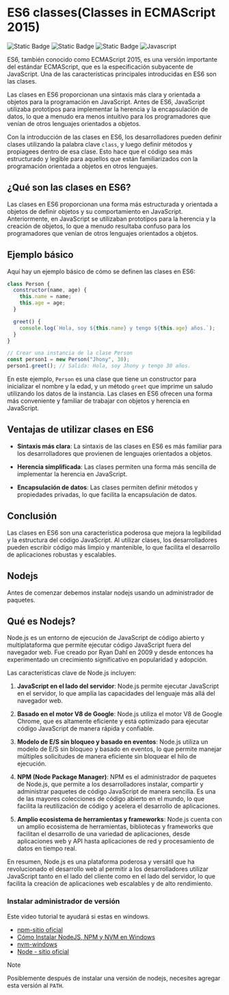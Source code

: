 # ES6 classes(Classes in ECMAScript 2015)

![Static Badge](https://img.shields.io/badge/javascript-blue?logo=javascript)
![Static Badge](https://img.shields.io/badge/nodejs-12.22.12-blue?logo=nodedotjs)
![Static Badge](https://img.shields.io/badge/npm-6.14.16-green?logo=npm)
![Javascript](https://assets-global.website-files.com/606a802fcaa89bc357508cad/61143444834cd54b9b0a88b3_2-p-2600.png)

ES6, también conocido como ECMAScript 2015, es una versión importante del estándar ECMAScript, que es la especificación subyacente de JavaScript. Una de las características principales introducidas en ES6 son las clases.

Las clases en ES6 proporcionan una sintaxis más clara y orientada a objetos para la programación en JavaScript. Antes de ES6, JavaScript utilizaba prototipos para implementar la herencia y la encapsulación de datos, lo que a menudo era menos intuitivo para los programadores que venían de otros lenguajes orientados a objetos.

Con la introducción de las clases en ES6, los desarrolladores pueden definir clases utilizando la palabra clave `class`, y luego definir métodos y propiagees dentro de esa clase. Esto hace que el código sea más estructurado y legible para aquellos que están familiarizados con la programación orientada a objetos en otros lenguajes.

## ¿Qué son las clases en ES6?

Las clases en ES6 proporcionan una forma más estructurada y orientada a objetos de definir objetos y su comportamiento en JavaScript. Anteriormente, en JavaScript se utilizaban prototipos para la herencia y la creación de objetos, lo que a menudo resultaba confuso para los programadores que venían de otros lenguajes orientados a objetos.

## Ejemplo básico

Aquí hay un ejemplo básico de cómo se definen las clases en ES6:

```javascript
class Person {
  constructor(name, age) {
    this.name = name;
    this.age = age;
  }

  greet() {
    console.log(`Hola, soy ${this.name} y tengo ${this.age} años.`);
  }
}

// Crear una instancia de la clase Person
const person1 = new Person("Jhony", 30);
person1.greet(); // Salida: Hola, soy Jhony y tengo 30 años.
```

En este ejemplo, `Person` es una clase que tiene un constructor para inicializar el nombre y la edad, y un método `greet` que imprime un saludo utilizando los datos de la instancia. Las clases en ES6 ofrecen una forma más conveniente y familiar de trabajar con objetos y herencia en JavaScript.

## Ventajas de utilizar clases en ES6

- **Sintaxis más clara**: La sintaxis de las clases en ES6 es más familiar para los desarrolladores que provienen de lenguajes orientados a objetos.

- **Herencia simplificada**: Las clases permiten una forma más sencilla de implementar la herencia en JavaScript.

- **Encapsulación de datos**: Las clases permiten definir métodos y propiedades privadas, lo que facilita la encapsulación de datos.

## Conclusión

Las clases en ES6 son una característica poderosa que mejora la legibilidad y la estructura del código JavaScript. Al utilizar clases, los desarrolladores pueden escribir código más limpio y mantenible, lo que facilita el desarrollo de aplicaciones robustas y escalables.

## Nodejs

Antes de comenzar debemos instalar nodejs usando un administrador de paquetes.

## Qué es Nodejs?

Node.js es un entorno de ejecución de JavaScript de código abierto y multiplataforma que permite ejecutar código JavaScript fuera del navegador web. Fue creado por Ryan Dahl en 2009 y desde entonces ha experimentado un crecimiento significativo en popularidad y adopción.

Las características clave de Node.js incluyen:

1. **JavaScript en el lado del servidor**: Node.js permite ejecutar JavaScript en el servidor, lo que amplía las capacidades del lenguaje más allá del navegador web.

2. **Basado en el motor V8 de Google**: Node.js utiliza el motor V8 de Google Chrome, que es altamente eficiente y está optimizado para ejecutar código JavaScript de manera rápida y confiable.

3. **Modelo de E/S sin bloqueo y basado en eventos**: Node.js utiliza un modelo de E/S sin bloqueo y basado en eventos, lo que permite manejar múltiples solicitudes de manera eficiente sin bloquear el hilo de ejecución.

4. **NPM (Node Package Manager)**: NPM es el administrador de paquetes de Node.js, que permite a los desarrolladores instalar, compartir y administrar paquetes de código JavaScript de manera sencilla. Es una de las mayores colecciones de código abierto en el mundo, lo que facilita la reutilización de código y acelera el desarrollo de aplicaciones.

5. **Amplio ecosistema de herramientas y frameworks**: Node.js cuenta con un amplio ecosistema de herramientas, bibliotecas y frameworks que facilitan el desarrollo de una variedad de aplicaciones, desde aplicaciones web y API hasta aplicaciones de red y procesamiento de datos en tiempo real.

En resumen, Node.js es una plataforma poderosa y versátil que ha revolucionado el desarrollo web al permitir a los desarrolladores utilizar JavaScript tanto en el lado del cliente como en el lado del servidor, lo que facilita la creación de aplicaciones web escalables y de alto rendimiento.

### Instalar administrador de versión

Este video tutorial te ayudará si estas en windows.

- [npm-sitio oficial](https://www.npmjs.com/)
- [Cómo Instalar NodeJS, NPM y NVM en Windows](https://www.youtube.com/watch?v=Z-Ofqd2yBCc)
- [nvm-windows](https://github.com/coreybutler/nvm-windows?tab=readme-ov-file)
- [Node - sitio oficial](https://nodejs.org/en)

> [!NOTE]
> Posiblemente después de instalar una versión de nodejs, necesites agregar esta versión al `PATH`.
